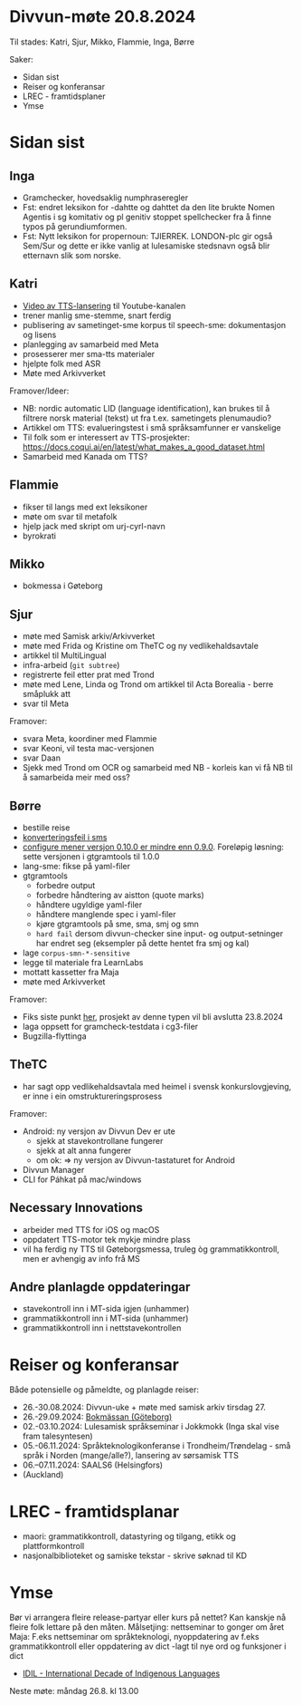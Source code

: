 # Divvun-møte 20.8.2024

Til stades: Katri, Sjur, Mikko, Flammie, Inga, Børre

Saker:

- Sidan sist
- Reiser og konferansar
- LREC - framtidsplaner
- Ymse

# Sidan sist

## Inga

- Gramchecker, hovedsaklig numphraseregler 
- Fst: endret leksikon for -dahtte og dahttet da den lite brukte Nomen Agentis i sg komitativ og pl genitiv stoppet spellchecker fra å finne typos på gerundiumformen.
- Fst: Nytt leksikon for propernoun: TJIERREK. LONDON-plc gir også Sem/Sur og dette er ikke vanlig at   lulesamiske stedsnavn også blir etternavn slik som norske. 

## Katri

- [Video av TTS-lansering](https://www.youtube.com/watch?v=tRIby0F6lFE&feature=youtu.be) til Youtube-kanalen
- trener manlig sme-stemme, snart ferdig 
- publisering av sametinget-sme korpus til speech-sme: dokumentasjon og lisens
- planlegging av samarbeid med Meta
- prosesserer mer sma-tts materialer
- hjelpte folk med ASR
- Møte med Arkivverket

Framover/Ideer:

- NB: nordic automatic LID (language
  identification), kan brukes til å filtrere norsk
  material (tekst) ut fra t.ex. sametingets
  plenumaudio?
- Artikkel om TTS: evalueringstest i små språksamfunner er vanskelige
- Til folk som er interessert av TTS-prosjekter: <https://docs.coqui.ai/en/latest/what_makes_a_good_dataset.html>
- Samarbeid med Kanada om TTS?

## Flammie

- fikser til langs med ext leksikoner
- møte om svar til metafolk
- hjelp jack med skript om urj-cyrl-navn
- byrokrati 

## Mikko

- bokmessa i Gøteborg

## Sjur

- møte med Samisk arkiv/Arkivverket
- møte med Frida og Kristine om TheTC og ny vedlikehaldsavtale
- artikkel til MultiLingual
- infra-arbeid (`git subtree`)
- registrerte feil etter prat med Trond
- møte med Lene, Linda og Trond om artikkel til Acta Borealia - berre småplukk att
- svar til Meta

Framover:

- svara Meta, koordiner med Flammie
- svar Keoni, vil testa mac-versjonen
- svar Daan
- Sjekk med Trond om OCR og samarbeid med NB - korleis kan vi få NB til å samarbeida meir med oss?

## Børre

- bestille reise
- [konverteringsfeil i sms](https://github.com/giellalt/corpus-sms/issues/1)
- [configure mener versjon 0.10.0 er mindre enn 0.9.0](https://github.com/giellalt/template-lang-und/issues/27). Foreløpig løsning: sette versjonen i gtgramtools til 1.0.0
- lang-sme: fikse på yaml-filer
- gtgramtools
  - forbedre output
  - forbedre håndtering av aistton (quote marks)
  - håndtere ugyldige yaml-filer
  - håndtere manglende spec i yaml-filer
  - kjøre gtgramtools på sme, sma, smj og smn
  - `hard fail` dersom divvun-checker sine input- og output-setninger har endret seg (eksempler på dette hentet fra smj og kal)
- lage `corpus-smn-*-sensitive`
- legge til materiale fra LearnLabs
- mottatt kassetter fra Maja
- møte med Arkivverket

Framover:

- Fiks siste punkt [her](https://github.com/orgs/giellalt/projects/3), prosjekt av denne typen vil bli avslutta 23.8.2024
- laga oppsett for gramcheck-testdata i cg3-filer
- Bugzilla-flyttinga

## TheTC

- har sagt opp vedlikehaldsavtala med heimel i
  svensk konkurslovgjeving, er inne i ein
  omstruktureringsprosess

Framover:

- Android: ny versjon av Divvun Dev er ute
    - sjekk at stavekontrollane fungerer
    - sjekk at alt anna fungerer
    - om ok: => ny versjon av Divvun-tastaturet for Android
- Divvun Manager
- CLI for Páhkat på mac/windows

## Necessary Innovations

- arbeider med TTS for iOS og macOS
- oppdatert TTS-motor tek mykje mindre plass
- vil ha ferdig ny TTS til Gøteborgsmessa, truleg
  òg grammatikkontroll, men er avhengig av info
  frå MS

## Andre planlagde oppdateringar

- stavekontroll inn i MT-sida igjen (unhammer)
- grammatikkontroll inn i MT-sida (unhammer)
- grammatikkontroll inn i nettstavekontrollen

# Reiser og konferansar

Både potensielle og påmeldte, og planlagde reiser:

- 26.-30.08.2024: Divvun-uke + møte med samisk arkiv tirsdag 27.
- 26.-29.09.2024: [Bokmässan (Göteborg)](https://bokmassan.se/)
- 02.-03.10.2024: Lulesamisk språkseminar i Jokkmokk (Inga skal vise fram talesyntesen)
- 05.-06.11.2024: Språkteknologikonferanse i Trondheim/Trøndelag - små språk i Norden (mange/alle?), lansering av sørsamisk TTS
- 06.–07.11.2024: SAALS6 (Helsingfors)
- (Auckland)

# LREC - framtidsplanar

- maori: grammatikkontroll, datastyring og tilgang, etikk og plattformkontroll
- nasjonalbiblioteket og samiske tekstar - skrive søknad til KD

# Ymse

Bør vi arrangera fleire release-partyar eller kurs på nettet? Kan kanskje nå fleire folk lettare på den måten. Målsetjing: nettseminar to gonger om året
Maja: F.eks nettseminar om språkteknologi, nyoppdatering av f.eks grammatikkontroll eller oppdatering av dict -lagt til nye ord og funksjoner i dict

- [IDIL - International Decade of Indigenous Languages](https://fpcc.ca/stories/the-decade-of-indigenous-languages/)

Neste møte: måndag 26.8. kl 13.00
